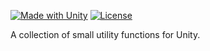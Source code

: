 [![Made with Unity](https://img.shields.io/badge/Made%20with-Unity-333.svg?style=flat-square&logo=unity)](https://unity.com/) [![License](https://flat.badgen.net/github/license/mtti/unity-funcs)](https://github.com/mtti/unity-funcs/blob/master/LICENSE)

A collection of small utility functions for Unity.
